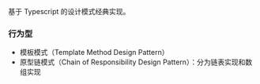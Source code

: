 
基于 Typescript 的设计模式经典实现。

### 行为型

- 模板模式（Template Method Design Pattern）
- 原型链模式（Chain of Responsibility Design Pattern）：分为链表实现和数组实现

